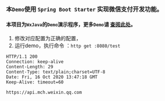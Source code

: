 
### 本`Demo`使用 `Spring Boot Starter` 实现微信支付开发功能。

#### 本项目为`WxJava`的`Demo`演示程序，更多`Demo`请 [查阅此处](https://github.com/Wechat-Group/WxJava/blob/master/demo.md)。


1. 修改对应配置为正确的配置，
2. 运行demo，执行命令 ：`http get :8080/test`

```
HTTP/1.1 200
Connection: keep-alive
Content-Length: 29
Content-Type: text/plain;charset=UTF-8
Date: Fri, 16 Oct 2020 13:47:18 GMT
Keep-Alive: timeout=60

https://api.mch.weixin.qq.com

```
